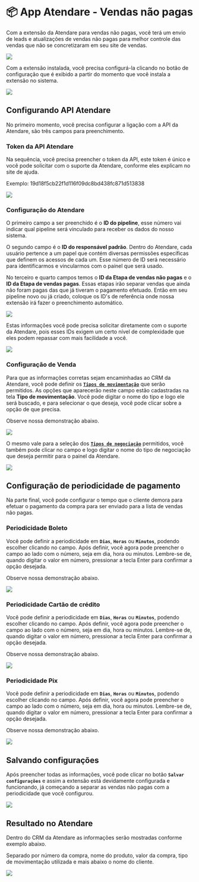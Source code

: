 # 📦 App Atendare - Vendas não pagas

Com a extensão da Atendare para vendas não pagas, você terá um envio de leads e atualizações de vendas não pagas para melhor controle das vendas que não se concretizaram em seu site de vendas.

![](https://github.com/Gestao-Online/public-docs/blob/7d9826a40d1ccf33d7df0043bb43f2fb9883e19b/erp-v2/assets/marketplace/go_atendare_vendas_nao_pagas/tela_marketplace_go_atendare_vendas_nao_pagas_inicio.png?raw=true)

Com a extensão instalada, você precisa configurá-la clicando no botão de configuração que é exibido a partir do momento que você instala a extensão no sistema.

![](https://github.com/Gestao-Online/public-docs/blob/7d9826a40d1ccf33d7df0043bb43f2fb9883e19b/erp-v2/assets/marketplace/go_atendare_vendas_nao_pagas/tela_marketplace_go_atendare_vendas_nao_pagas_btn_config.png?raw=true)

## Configurando API Atendare

No primeiro momento, você precisa configurar a ligação com a API da Atendare, são três campos para preenchimento.

### Token da API Atendare

Na sequência, você precisa preencher o token da API, este token é único e você pode solicitar com o suporte da Atendare, conforme eles explicam no site de ajuda. 

Exemplo: 19d18f5cb22f1d116f09dc8bd438fc871d513838

![](https://github.com/Gestao-Online/public-docs/blob/7d9826a40d1ccf33d7df0043bb43f2fb9883e19b/erp-v2/assets/marketplace/go_atendare_vendas_nao_pagas/tela_marketplace_go_atendare_vendas_nao_pagas_token_api.png?raw=true)

### Configuração do Atendare

O primeiro campo a ser preenchido é o **ID do pipeline**, esse número vai indicar qual pipeline será vinculado para receber os dados do nosso sistema.

O segundo campo é o **ID do responsável padrão**. Dentro do Atendare, cada usuário pertence a um papel que contém diversas permissões específicas que definem os acessos de cada um. Esse número de ID será necessário para identificarmos e vincularmos com o painel que será usado.

No terceiro e quarto campos temos o **ID da Etapa de vendas não pagas** e o **ID da Etapa de vendas pagas**. Essas etapas irão separar vendas que ainda não foram pagas das que já tiveram o pagamento efetuado. Então em seu pipeline novo ou já criado, coloque os ID's de referência onde nossa extensão irá fazer o preenchimento automático.

![](https://github.com/Gestao-Online/public-docs/blob/7d9826a40d1ccf33d7df0043bb43f2fb9883e19b/erp-v2/assets/marketplace/go_atendare_vendas_nao_pagas/tela_marketplace_go_atendare_vendas_nao_pagas_config_atendare.png?raw=true)

Estas informações você pode precisa solicitar diretamente com o suporte da Atendare, pois esses IDs exigem um certo nível de complexidade que eles podem repassar com mais facilidade a você.

![](https://github.com/Gestao-Online/public-docs/blob/7d9826a40d1ccf33d7df0043bb43f2fb9883e19b/erp-v2/assets/marketplace/go_atendare_vendas_nao_pagas/tela_marketplace_go_atendare_vendas_nao_pagas_config_atendare_suporte.png?raw=true)

### Configuração de Venda

Para que as informações corretas sejam encaminhadas ao CRM da Atendare, você pode definir os [**`Tipos de movimentação`**](https://docs.gestao.plus/erp-v2/funcionalidades/parametrizacoes/tipo_movimentacao) que serão permitidos. As opções que aparecerão neste campo estão cadastradas na tela **Tipo de movimentação**. Você pode digitar o nome do tipo e logo ele será buscado, e para selecionar o que deseja, você pode clicar sobre a opção de que precisa.

Observe nossa demonstração abaixo.

![](https://github.com/Gestao-Online/public-docs/blob/7d9826a40d1ccf33d7df0043bb43f2fb9883e19b/erp-v2/assets/marketplace/go_atendare_vendas_nao_pagas/tela_marketplace_go_atendare_vendas_nao_pagas_config_venda_tipo_movimentacao.gif?raw=true)

O mesmo vale para a seleção dos [**`Tipos de negociação`**](https://docs.gestao.plus/erp-v2/funcionalidades/financeiro/tipos_negociacao) permitidos, você também pode clicar no campo e logo digitar o nome do tipo de negociação que deseja permitir para o painel da Atendare.

![](https://github.com/Gestao-Online/public-docs/blob/7d9826a40d1ccf33d7df0043bb43f2fb9883e19b/erp-v2/assets/marketplace/go_atendare_vendas_nao_pagas/tela_marketplace_go_atendare_vendas_nao_pagas_config_venda_tipo_negociacao.gif?raw=true)

## Configuração de periodicidade de pagamento

Na parte final, você pode configurar o tempo que o cliente demora para efetuar o pagamento da compra para ser enviado para a lista de vendas não pagas.

### Periodicidade Boleto

Você pode definir a periodicidade  em **`Dias`**, **`Horas`** ou **`Minutos`**, podendo escolher clicando no campo. Após definir, você agora pode preencher o campo ao lado com o número, seja em dia, hora ou minutos. Lembre-se de, quando digitar o valor em número, pressionar a tecla Enter para confirmar a opção desejada.

Observe nossa demonstração abaixo.

![](https://github.com/Gestao-Online/public-docs/blob/7d9826a40d1ccf33d7df0043bb43f2fb9883e19b/erp-v2/assets/marketplace/go_atendare_vendas_nao_pagas/tela_marketplace_go_atendare_vendas_nao_pagas_config_boleto.gif?raw=true)

### Periodicidade Cartão de crédito

Você pode definir a periodicidade  em **`Dias`**, **`Horas`** ou **`Minutos`**, podendo escolher clicando no campo. Após definir, você agora pode preencher o campo ao lado com o número, seja em dia, hora ou minutos. Lembre-se de, quando digitar o valor em número, pressionar a tecla Enter para confirmar a opção desejada.

Observe nossa demonstração abaixo.

![](https://github.com/Gestao-Online/public-docs/blob/7d9826a40d1ccf33d7df0043bb43f2fb9883e19b/erp-v2/assets/marketplace/go_atendare_vendas_nao_pagas/tela_marketplace_go_atendare_vendas_nao_pagas_config_cartao.gif?raw=true)

### Periodicidade Pix

Você pode definir a periodicidade  em **`Dias`**, **`Horas`** ou **`Minutos`**, podendo escolher clicando no campo. Após definir, você agora pode preencher o campo ao lado com o número, seja em dia, hora ou minutos. Lembre-se de, quando digitar o valor em número, pressionar a tecla Enter para confirmar a opção desejada.

Observe nossa demonstração abaixo.

![](https://github.com/Gestao-Online/public-docs/blob/7d9826a40d1ccf33d7df0043bb43f2fb9883e19b/erp-v2/assets/marketplace/go_atendare_vendas_nao_pagas/tela_marketplace_go_atendare_vendas_nao_pagas_config_pix.gif?raw=true)

## Salvando configurações 

Após preencher todas as informações, você pode clicar no botão **`Salvar configurações`** e assim a extensão está devidamente configurada e funcionando, já começando a separar as vendas não pagas com a periodicidade que você configurou.

![](https://github.com/Gestao-Online/public-docs/blob/7d9826a40d1ccf33d7df0043bb43f2fb9883e19b/erp-v2/assets/marketplace/go_atendare_vendas_nao_pagas/tela_marketplace_go_atendare_vendas_nao_pagas_salvar.gif?raw=true)

## Resultado no Atendare

Dentro do CRM da Atendare as informações serão mostradas conforme exemplo abaixo. 

Separado por número da compra, nome do produto, valor da compra, tipo de movimentação utilizada e mais abaixo o nome do cliente.

![](https://github.com/Gestao-Online/public-docs/blob/7d9826a40d1ccf33d7df0043bb43f2fb9883e19b/erp-v2/assets/marketplace/go_atendare_vendas_nao_pagas/tela_marketplace_go_atendare_vendas_nao_pagas_atendare_exemplo.png?raw=true)